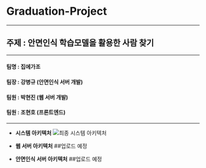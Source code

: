 # Graduation-Project
---
## __주제__ : 안면인식 학습모델을 활용한 사람 찾기
---
#### 팀명 : 집에가조
#### 팀장 : 강병규 (안면인식 서버 개발)
#### 팀원 : 박현진 (웹 서버 개발)
#### 팀원 : 조현호 (프론트엔드)
---
- __시스템 아키텍처__
![최종 시스템 아키텍처](https://user-images.githubusercontent.com/111965118/209160731-e5ee3710-77bf-444b-98cf-12bbe7ba1416.jpg)

- __웹 서버 아키텍처__
##업로드 예정

- __안면인식 서버 아키텍처__
##업로드 예정
